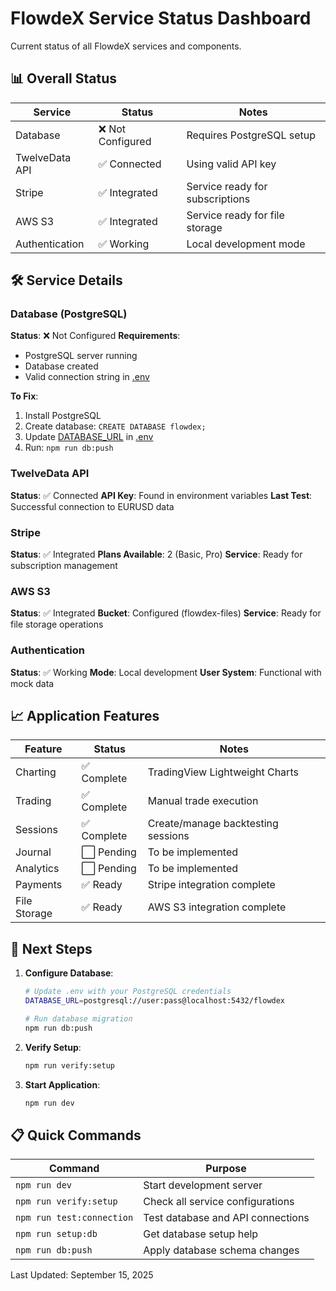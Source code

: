 # FlowdeX Service Status Dashboard

Current status of all FlowdeX services and components.

## 📊 Overall Status

| Service | Status | Notes |
|---------|--------|-------|
| Database | ❌ Not Configured | Requires PostgreSQL setup |
| TwelveData API | ✅ Connected | Using valid API key |
| Stripe | ✅ Integrated | Service ready for subscriptions |
| AWS S3 | ✅ Integrated | Service ready for file storage |
| Authentication | ✅ Working | Local development mode |

## 🛠️ Service Details

### Database (PostgreSQL)
**Status**: ❌ Not Configured
**Requirements**: 
- PostgreSQL server running
- Database created
- Valid connection string in [.env](file:///e:/FlowdexTradeJournal/.env)

**To Fix**:
1. Install PostgreSQL
2. Create database: `CREATE DATABASE flowdex;`
3. Update [DATABASE_URL](file:///e:/FlowdexTradeJournal/.env#L1-L1) in [.env](file:///e:/FlowdexTradeJournal/.env)
4. Run: `npm run db:push`

### TwelveData API
**Status**: ✅ Connected
**API Key**: Found in environment variables
**Last Test**: Successful connection to EURUSD data

### Stripe
**Status**: ✅ Integrated
**Plans Available**: 2 (Basic, Pro)
**Service**: Ready for subscription management

### AWS S3
**Status**: ✅ Integrated
**Bucket**: Configured (flowdex-files)
**Service**: Ready for file storage operations

### Authentication
**Status**: ✅ Working
**Mode**: Local development
**User System**: Functional with mock data

## 📈 Application Features

| Feature | Status | Notes |
|---------|--------|-------|
| Charting | ✅ Complete | TradingView Lightweight Charts |
| Trading | ✅ Complete | Manual trade execution |
| Sessions | ✅ Complete | Create/manage backtesting sessions |
| Journal | ⬜ Pending | To be implemented |
| Analytics | ⬜ Pending | To be implemented |
| Payments | ✅ Ready | Stripe integration complete |
| File Storage | ✅ Ready | AWS S3 integration complete |

## 🚀 Next Steps

1. **Configure Database**:
   ```bash
   # Update .env with your PostgreSQL credentials
   DATABASE_URL=postgresql://user:pass@localhost:5432/flowdex
   
   # Run database migration
   npm run db:push
   ```

2. **Verify Setup**:
   ```bash
   npm run verify:setup
   ```

3. **Start Application**:
   ```bash
   npm run dev
   ```

## 📋 Quick Commands

| Command | Purpose |
|---------|---------|
| `npm run dev` | Start development server |
| `npm run verify:setup` | Check all service configurations |
| `npm run test:connection` | Test database and API connections |
| `npm run setup:db` | Get database setup help |
| `npm run db:push` | Apply database schema changes |

Last Updated: September 15, 2025